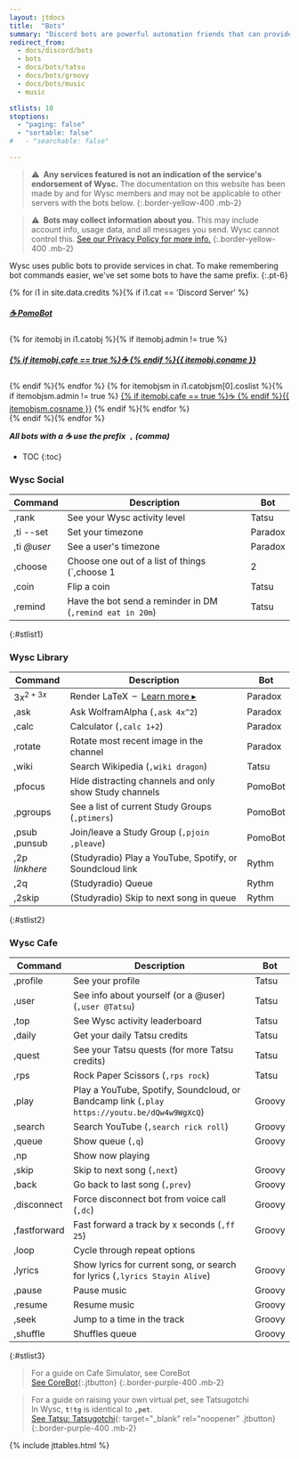 ```yaml
---
layout: jtdocs
title:  "Bots"
summary: "Discord bots are powerful automation friends that can provide information back to you after entering a command."
redirect_from:
  - docs/discord/bots
  - bots
  - docs/bots/tatsu
  - docs/bots/groovy
  - docs/bots/music
  - music

stlists: 10
stoptions:
  - "paging: false"
  - "sortable: false"
#   - "searchable: false"

---
```


> ⚠️&ensp;**Any services featured is not an indication of the service's endorsement of Wysc.** The documentation on this website has been made by and for Wysc members and may not be applicable to other servers with the bots below.
{:.border-yellow-400 .mb-2}

> ⚠️&ensp;**Bots may collect information about you.** This may include account info, usage data, and all messages you send. Wysc cannot control this. [See our Privacy Policy for more info.](/privacy)
{:.border-yellow-400 .mb-2}

Wysc uses public bots to provide services in chat. To make remembering bot commands easier, we've set some bots to have the same prefix.
{:.pt-6}

{% for i1 in site.data.credits %}{% if i1.cat == 'Discord Server' %}
<div class="grid grid-cols-2 sm:grid-cols-4 gap-x-4 gap-y-1 pb-8">
<h5 class="mt-0 pt-1 pb-1 leading-5 font-bold">
  <a href="https://github.com/Intery/PomoBot" target="_blank" rel="noopener" class="text-decoration-none break-all">☕ PomoBot</a>
</h5>
{% for itemobj in i1.catobj %}{% if itemobj.admin != true %}
<h5 class="mt-0 pt-1 pb-1 leading-5 font-bold">
  <a href="{{ itemobj.courl }}" target="_blank" rel="noopener" class="text-decoration-none break-all">{% if itemobj.cafe == true %}☕ {% endif %}{{ itemobj.coname }}</a>
</h5>
{% endif %}{% endfor %}
{% for itemobjsm in i1.catobjsm[0].coslist %}{% if itemobjsm.admin != true %}
<a href="{{ itemobjsm.cosurl }}" target="_blank" rel="noopener" class="text-decoration-none break-all p-0 m-0">{% if itemobj.cafe == true %}☕ {% endif %}{{ itemobjsm.cosname }}</a>
{% endif %}{% endfor %}
</div>
{% endif %}{% endfor %}

***All bots with a ☕ use the prefix&ensp;`,` (comma)***


* TOC
{:toc}


### Wysc Social

|Command|Description|Bot|
|---|---|---|
|,rank|See your Wysc activity level|Tatsu|
|,ti \-\-set|Set your timezone|Paradox|
|,ti *@user*|See a user's timezone|Paradox|
|,choose|Choose one out of a list of things (`,choose 1 | 2 | 3`)|Tatsu|
|,coin |Flip a coin|Tatsu|
|,remind|Have the bot send a reminder in DM (`,remind eat in 20m`)|Tatsu|
{:#stlist1}


### Wysc Library

|Command|Description|Bot|
|---|---|---|
|$3x^{2+3x}$|Render LaTeX&ensp;&ndash;&ensp;[Learn more &#9656;](/docs/bots/paradox)|Paradox|
|,ask|Ask WolframAlpha (`,ask 4x^2`)|Paradox|
|,calc|Calculator (`,calc 1+2`)|Paradox|
|,rotate|Rotate most recent image in the channel|Paradox|
|,wiki|Search Wikipedia (`,wiki dragon`)|Tatsu|
|,pfocus|Hide distracting channels and only show Study channels|PomoBot|
|,pgroups|See a list of current Study Groups (`,ptimers`)|PomoBot|
|,psub<br>,punsub|Join/leave a Study Group (`,pjoin` `,pleave`)|PomoBot|
|,2p *linkhere*|(Studyradio) Play a YouTube, Spotify, or Soundcloud link|Rythm|
|,2q|(Studyradio) Queue|Rythm|
|,2skip|(Studyradio) Skip to next song in queue|Rythm|
{:#stlist2}


### Wysc Cafe

| Command | Description | Bot |
| --- | --- | --- |
|,profile|See your profile|Tatsu|
|,user|See info about yourself (or a @user) (`,user @Tatsu`)|Tatsu|
|,top|See Wysc activity leaderboard|Tatsu|
|,daily|Get your daily Tatsu credits|Tatsu|
|,quest|See your Tatsu quests (for more Tatsu credits)|Tatsu|
|,rps|Rock Paper Scissors (`,rps rock`)|Tatsu|
| ,play | Play a YouTube, Spotify, Soundcloud, or Bandcamp link (`,play https://youtu.be/dQw4w9WgXcQ`)|Groovy|
| ,search| Search YouTube (`,search rick roll`)|Groovy|
| ,queue| Show queue (`,q`)|Groovy|
| ,np | Show now playing |
| ,skip| Skip to next song (`,next`)|Groovy|
| ,back | Go back to last song (`,prev`)|Groovy|
| ,disconnect | Force disconnect bot from voice call (`,dc`)|Groovy|
| ,fastforward| Fast forward a track by x seconds (`,ff 25`)|Groovy|
| ,loop | Cycle through repeat options |
| ,lyrics | Show lyrics for current song, or search for lyrics (`,lyrics Stayin Alive`)|Groovy|
| ,pause | Pause music |Groovy|
| ,resume | Resume music |Groovy|
| ,seek | Jump to a time in the track |Groovy|
| ,shuffle | Shuffles queue |Groovy|
{:#stlist3}

> For a guide on Cafe Simulator, see CoreBot<br>
> [See CoreBot](/docs/bots/corebot){:.jtbutton}
{:.border-purple-400 .mb-2}

> For a guide on raising your own virtual pet, see Tatsugotchi  
> In Wysc, **`t!tg`** is identical to **`,pet`**.<br>
> [See Tatsu: Tatsugotchi](https://tatsu.fandom.com/wiki/Tatsugotchi){: target="_blank" rel="noopener" .jtbutton}
{:.border-purple-400 .mb-2}

{% include jttables.html %}
